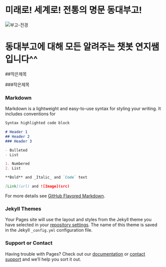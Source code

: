 # 미래로! 세계로! 전통의 명문 동대부고!


![부고-전경](https://user-images.githubusercontent.com/81335498/117571769-e124b280-b10a-11eb-82eb-057a0ceaff6e.jpg)

# 동대부고에 대해 모든 알려주는 챗봇 연지쌤입니다^^

##작은제목

###작은제목

### Markdown

Markdown is a lightweight and easy-to-use syntax for styling your writing. It includes conventions for

```markdown
Syntax highlighted code block

# Header 1
## Header 2
### Header 3

- Bulleted
- List

1. Numbered
2. List

**Bold** and _Italic_ and `Code` text

[Link](url) and ![Image](src)
```

For more details see [GitHub Flavored Markdown](https://guides.github.com/features/mastering-markdown/).

### Jekyll Themes

Your Pages site will use the layout and styles from the Jekyll theme you have selected in your [repository settings](https://github.com/loveboeun12/BTSbots/settings). The name of this theme is saved in the Jekyll `_config.yml` configuration file.

### Support or Contact

Having trouble with Pages? Check out our [documentation](https://docs.github.com/categories/github-pages-basics/) or [contact support](https://support.github.com/contact) and we’ll help you sort it out.






